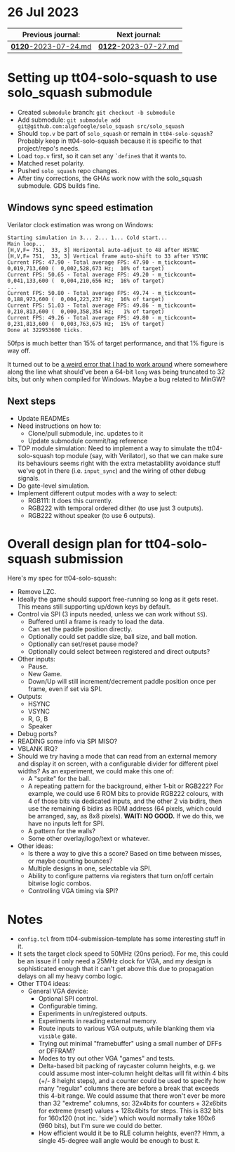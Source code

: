 # 26 Jul 2023

| Previous journal: | Next journal: |
|-|-|
| [**0120**-2023-07-24.md](./0120-2023-07-24.md) | [**0122**-2023-07-27.md](./0122-2023-07-27.md) |

# Setting up tt04-solo-squash to use solo_squash submodule

*   Created `submodule` branch: `git checkout -b submodule`
*   Add submodule: `git submodule add git@github.com:algofoogle/solo_squash src/solo_squash`
*   Should `top.v` be part of `solo_squash` or remain in `tt04-solo-squash`?
    Probably keep in tt04-solo-squash because it is specific to that project/repo's needs.
*   Load `top.v` first, so it can set any `` `define ``s that it wants to.
*   Matched reset polarity.
*   Pushed `solo_squash` repo changes.
*   After tiny corrections, the GHAs work now with the solo_squash submodule. GDS builds fine.

## Windows sync speed estimation

Verilator clock estimation was wrong on Windows:

```
Starting simulation in 3... 2... 1... Cold start...
Main loop...
[H,V,F= 751,  33, 3] Horizontal auto-adjust to 48 after HSYNC
[H,V,F= 751,  33, 3] Vertical frame auto-shift to 33 after VSYNC
Current FPS: 47.90 - Total average FPS: 47.90 - m_tickcount=  0,019,713,600 (  0,002,528,673 Hz;  10% of target)
Current FPS: 50.65 - Total average FPS: 49.20 - m_tickcount=  0,041,133,600 (  0,004,210,656 Hz;  16% of target)
...
Current FPS: 50.80 - Total average FPS: 49.74 - m_tickcount=  0,188,973,600 (  0,004,223,237 Hz;  16% of target)
Current FPS: 51.03 - Total average FPS: 49.86 - m_tickcount=  0,210,813,600 (  0,000,358,354 Hz;   1% of target)
Current FPS: 49.26 - Total average FPS: 49.80 - m_tickcount=  0,231,813,600 (  0,003,763,675 Hz;  15% of target)
Done at 322953600 ticks.
```

50fps is much better than 15% of target performance, and that 1% figure is way off.

It turned out to be [a weird error that I had to work around](https://github.com/algofoogle/solo_squash/commit/f6efb6849e7d32859ad37e8d9ff67b463a4a8826#diff-2f1666fc46c35f596afa85eb039f8cbd5f9132cffdff39fbab1c5952dd393317R279-R287)
where somewhere along the line what should've been a 64-bit `long` was being truncated to 32 bits,
but only when compiled for Windows. Maybe a bug related to MinGW?


## Next steps

*   Update READMEs
*   Need instructions on how to:
    *   Clone/pull submodule, inc. updates to it
    *   Update submodule commit/tag reference
*   TOP module simulation:
    Need to implement a way to simulate the tt04-solo-squash top module (say, with Verilator),
    so that we can make sure its behaviours seems right with the extra metastability avoidance
    stuff we've got in there (i.e. `input_sync`) and the wiring of other debug signals.
*   Do gate-level simulation.
*   Implement different output modes with a way to select:
    *   RGB111: It does this currently.
    *   RGB222 with temporal ordered dither (to use just 3 outputs).
    *   RGB222 without speaker (to use 6 outputs).


# Overall design plan for tt04-solo-squash submission

Here's my spec for tt04-solo-squash:

*   Remove LZC.
*   Ideally the game should support free-running so long as it gets
    reset. This means still supporting up/down keys by default.
*   Control via SPI (3 inputs needed, unless we can work without `SS`).
    *   Buffered until a frame is ready to load the data.
    *   Can set the paddle position directly.
    *   Optionally could set paddle size, ball size, and ball motion.
    *   Optionally can set/reset pause mode?
    *   Optionally could select between registered and direct outputs?
*   Other inputs:
    *   Pause.
    *   New Game.
    *   Down/Up will still increment/decrement paddle position once per
        frame, even if set via SPI.
*   Outputs:
    *   HSYNC
    *   VSYNC
    *   R, G, B
    *   Speaker
*   Debug ports?
*   READING some info via SPI MISO?
*   VBLANK IRQ?
*   Should we try having a mode that can read from an external memory
    and display it on screen, with a configurable divider for different
    pixel widths? As an experiment, we could make this one of:
    *   A "sprite" for the ball.
    *   A repeating pattern for the background, either 1-bit or RGB222?
        For example, we could use 6 ROM bits to provide RGB222 colours,
        with 4 of those bits via dedicated inputs, and the other 2 via
        bidirs, then use the remaining 6 bidirs as ROM address (64 pixels,
        which could be arranged, say, as 8x8 pixels). **WAIT: NO GOOD.**
        If we do this, we have no inputs left for SPI.
    *   A pattern for the walls?
    *   Some other overlay/logo/text or whatever.
*   Other ideas:
    *   Is there a way to give this a score? Based on time between misses,
        or maybe counting bounces?
    *   Multiple designs in one, selectable via SPI.
    *   Ability to configure patterns via registers that turn on/off certain
        bitwise logic combos.
    *   Controlling VGA timing via SPI?


# Notes

*   `config.tcl` from tt04-submission-template has some interesting stuff in it.
*   It sets the target clock speed to 50MHz (20ns period). For me, this could be an issue if I only need a 25MHz
    clock for VGA, and my design is sophisticated enough that it can't get above this due to propagation delays
    on all my heavy combo logic.
*   Other TT04 ideas:
    *   General VGA device:
        *   Optional SPI control.
        *   Configurable timing.
        *   Experiments in un/registered outputs.
        *   Experiments in reading external memory.
        *   Route inputs to various VGA outputs, while blanking them
            via `visible` gate.
        *   Trying out minimal "framebuffer" using a small number of DFFs or DFFRAM?
        *   Modes to try out other VGA "games" and tests.
        *   Delta-based bit packing of raycaster column heights, e.g. we could assume
            most inter-column height deltas will fit within 4 bits (+/- 8 height steps), and a counter could be used to specify how many "regular" columns
            there are before a break that exceeds this 4-bit range.
            We could assume that there won't ever be more than 32 "extreme" columns,
            so: 32x4bits for counters + 32x6bits for extreme (reset) values +
            128x4bits for steps. This is 832 bits for 160x120 (not inc. 'side')
            which would normally take 160x6 (960 bits), but I'm sure we could do better.
        *   How efficient would it be to RLE column heights, even??
            Hmm, a single 45-degree wall angle would be enough to bust it.
